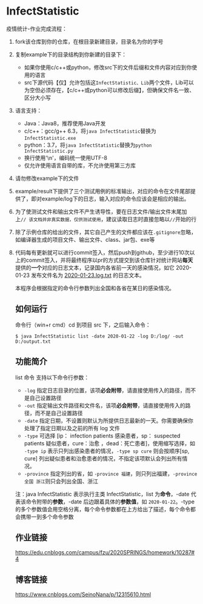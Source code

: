 # InfectStatistic

疫情统计-作业完成流程：


1. fork该仓库到你的仓库，在根目录新建目录，目录名为你的学号

2. 复制example下的目录结构到你新建的目录下：

   - 如果你使用c/c++或python，修改src下的文件后缀和文件内容对应到你使用的语言
   - src下源代码【仅】允许包括这`InfectStatistic、Lib`两个文件，Lib可以为空但必须存在，【c/c++或python可以修改后缀】，但确保文件名一致、区分大小写

3. 语言支持：

   - Java：Java8，推荐使用Java开发
   - c/c++：gcc/g++ 6.3，将`java InfectStatistic`替换为`InfectStatistic.exe`
   - python：3.7，将`java InfectStatistic`替换为`python InfectStatistic.py`
   - 换行使用'\n'，编码统一使用UTF-8
   - 仅允许使用语言自带的库，不允许使用第三方库

4. 请勿修改example下的文件

5. example/result下提供了三个测试用例的标准输出，对应的命令在文件尾部提供了，即对example/log下的日志，输入对应的命令应该会是相应的输出。

6. 为了使测试文件和输出文件不产生诱导性，要在日志文件/输出文件末尾加上`// 该文档并非真实数据，仅供测试使用`，建议读取日志时直接忽略以`//`开始的行

7. 除了示例仓库的给出的文件，其它自己产生的文件都应该在`.gitignore`忽略，如编译器生成的项目文件、输出文件、class、jar包、exe等

8. 代码每有更新就可以进行commit签入，然后push到github，至少进行10次以上的commit签入，并将最终程序以pr的方式提交到该仓库针对统计网站**每天**提供的**一个**对应的日志文本，记录国内各省前一天的感染情况，如它 2020-01-23 发布文件名为 [2020-01-23.log.txt](https://github.com/xjliang/InfectStatistic-main/blob/master/221701107/log/2020-01-23.log.txt) 的日志文本。

   本程序会根据指定的命令行参数列出全国和各省在某日的感染情况。

   ## 如何运行

   命令行（win+r cmd）cd 到项目 src 下，之后输入命令：

   ```
   $ java InfectStatistic list -date 2020-01-22 -log D:/log/ -out D:/output.txt
   ```

   ## 功能简介

   list 命令 支持以下命令行参数：

   - `-log` 指定日志目录的位置，该项**必会附带**，请直接使用传入的路径，而不是自己设置路径
   - `-out` 指定输出文件路径和文件名，该项**必会附带**，请直接使用传入的路径，而不是自己设置路径
   - `-date` 指定日期，不设置则默认为所提供日志最新的一天。你需要确保你处理了指定日期以及之前的所有 log 文件
   - `-type` 可选择 [ip： infection patients 感染患者，sp： suspected patients 疑似患者，cure：治愈 ，dead：死亡患者]，使用缩写选择，如 `-type ip` 表示只列出感染患者的情况，`-type sp cure` 则会按顺序[sp, cure] 列出疑似患者和治愈患者的情况，不指定该项默认会列出所有情况。
   - `-province` 指定列出的省，如 `-province 福建`，则只列出福建，`-province 全国 浙江`则只会列出全国、浙江

   注：java InfectStatistic 表示执行主类 InfectStatistic，list 为**命令**，-date 代表该命令附带的**参数**，-date 后边跟着具体的**参数值**，如 `2020-01-22`。-type 的多个参数值会用空格分离，每个命令参数都在上方给出了描述，每个命令都会携带一到多个命令参数

   ## 作业链接

   https://edu.cnblogs.com/campus/fzu/2020SPRINGS/homework/10287#4

   ## 博客链接

   https://www.cnblogs.com/SeinoNana/p/12315610.html